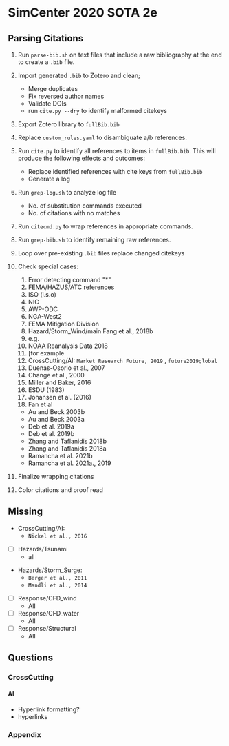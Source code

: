 # SimCenter 2020 SOTA 2e


## Parsing Citations

1. Run `parse-bib.sh` on text files that include a raw bibliography at the end to create a `.bib` file.
2. Import generated `.bib` to Zotero and clean;
    - Merge duplicates
    - Fix reversed author names
    - Validate DOIs
    - run `cite.py --dry` to identify malformed citekeys
3. Export Zotero library to `fullBib.bib`
4. Replace `custom_rules.yaml` to disambiguate a/b references.
5. Run `cite.py` to identify all references to items in `fullBib.bib`. This will produce the following effects and outcomes:
    - Replace identified references with cite keys from `fullBib.bib`
    - Generate a log
6. Run `grep-log.sh` to analyze log file
    - No. of substitution commands executed
    - No. of citations with no matches
7. Run `citecmd.py` to wrap references in appropriate commands.
8. Run `grep-bib.sh` to identify remaining raw references.
10. Loop over pre-existing `.bib` files replace changed citekeys
11. Check special cases:
    1. Error detecting command "*"
    2. FEMA/HAZUS/ATC references
    3. ISO (i.s.o)
    4. NIC
    5. AWP-ODC
    6. NGA-West2
    7. FEMA Mitigation Division
    8. Hazard/Storm_Wind/main Fang et al., 2018b
    10. e.g.
    11. NOAA Reanalysis Data 2018
    12. [for example
    13. CrossCutting/AI:  `Market Research Future, 2019` , `future2019global`
    14. Duenas-Osorio et al., 2007
    15. Change et al., 2000
    16. Miller and Baker, 2016
    17. ESDU (1983)
    18. Johansen et al. (2016)
    19. Fan et al
    
    - Au and Beck 2003b
    - Au and Beck 2003a
    - Deb et al. 2019a
    - Deb et al. 2019b
    - Zhang and Taflanidis 2018b
    - Zhang and Taflanidis 2018a
    - Ramancha et al. 2021b
    - Ramancha et al. 2021a., 2019

12. Finalize wrapping citations
13. Color citations and proof read

## Missing

- CrossCutting/AI:
  - `Nickel et al., 2016`
- [ ] Hazards/Tsunami
  - all
- Hazards/Storm_Surge: 
  - `Berger et al., 2011`
  - `Mandli et al., 2014`
- [ ] Response/CFD_wind
  - All
- [ ] Response/CFD_water
  - All
- [ ] Response/Structural
  - All


## Questions

### CrossCutting

#### AI

- Hyperlink formatting?
- hyperlinks

### Appendix

